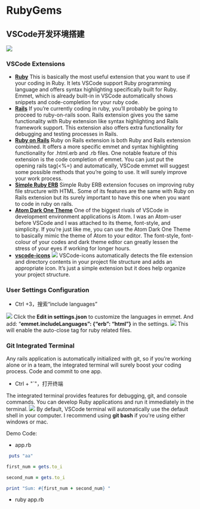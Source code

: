 # RubyGems

## VSCode开发环境搭建

![](https://gitee.com/helloyuzz/sharepic/raw/master/Ruby-ForJing/vscode-rails.png)

### VSCode Extensions
 - [__Ruby__](https://marketplace.visualstudio.com/itemdetails?itemName=rebornix.Ruby)
 This is basically the most useful extension that you want to use if your coding in Ruby. It lets VSCode support Ruby programming language and offers syntax highlighting specifically built for Ruby. Emmet, which is already built-in in VSCode automatically shows snippets and code-completion for your ruby code.
 - [__Rails__](https://marketplace.visualstudio.com/items?itemName=bung87.rails)
 If you’re currently coding in ruby, you’ll probably be going to proceed to ruby-on-rails soon. Rails extension gives you the same functionality with Ruby extension like syntax highlighting and Rails framework support. This extension also offers extra functionality for debugging and testing processes in Rails.
 - [__Ruby on Rails__](https://marketplace.visualstudio.com/items?itemName=hridoy.rails-snippets)
  Ruby on Rails extension is both Ruby and Rails extension combined. It offers a more specific emmet and syntax highlighting functionality for .html.erb and .rb files. One notable feature of this extension is the code completion of emmet. You can just put the opening rails tag(<%=) and automatically, VSCode emmet will suggest some possible methods that you’re going to use. It will surely improve your work process.
 - [__Simple Ruby ERB__](https://marketplace.visualstudio.com/items?itemName=vortizhe.simple-ruby-erb)
 Simple Ruby ERB extension focuses on improving ruby file structure with HTML. Some of its features are the same with Ruby on Rails extension but its surely important to have this one when you want to code in ruby on rails.
 - [__Atom Dark One Theme__](https://marketplace.visualstudio.com/items?itemName=akamud.vscode-theme-onedark)
  One of the biggest rivals of VSCode in development environment applications is Atom. I was an Atom-user before VSCode and I was attached to its theme, font-style, and simplicity. If you’re just like me, you can use the Atom Dark One Theme to basically mimic the theme of Atom to your editor. The font-style, font-colour of your codes and dark theme editor can greatly lessen the stress of your eyes if working for longer hours.
  - [__vscode-icons__](https://marketplace.visualstudio.com/items?itemName=vscode-icons-team.vscode-icons)
  ![](https://gitee.com/helloyuzz/sharepic/raw/master/Ruby-ForJing/vscode.png)
  VSCode-icons automatically detects the file extension and directory contents in your project file structure and adds an appropriate icon. It’s just a simple extension but it does help organize your project structure.

### User Settings Configuration
- Ctrl +3，搜索“include languages”  
 
![](https://gitee.com/helloyuzz/sharepic/raw/master/Ruby-ForJing/vs-settings.png) 
Click the __Edit in settings.json__ to customize the languages in emmet. And add:
 “__emmet.includeLanguages”: {“erb”: “html”}__ in the settings.
 ![](https://gitee.com/helloyuzz/sharepic/raw/master/Ruby-ForJing/vs-erb-html.png)
 This will enable the auto-close tag for ruby related files.

 ### Git Integrated Terminal
 Any rails application is automatically initialized with git, so if you’re working alone or in a team, the integrated terminal will surely boost your coding process. Code and commit to one app.
 - Ctrl + "`"，打开终端  
  
 The integrated terminal provides features for debugging, git, and console commands. You can develop Ruby applications and run it immediately in the terminal.
 ![](https://gitee.com/helloyuzz/sharepic/raw/master/Ruby-ForJing/ruby-democode.png) 
 By default, VSCode terminal will automatically use the default shell in your computer. I recommend using __git bash__ if you're using either windows or mac.

Demo Code:

- app.rb
 
```Ruby
 puts "aa"

first_num = gets.to_i

second_num = gets.to_i

print "Sum: #{first_num + second_num} "

```
 - ruby app.rb
